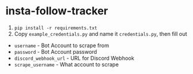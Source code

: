 # insta-follow-tracker

1. `pip install -r requirements.txt`
2. Copy `example_credentials.py` and name it `credentials.py`, then fill out 

- `username` - Bot Account to scrape from
- `password` - Bot Account password
- `discord_webhook_url` - URL for Discord Webhook
- `scrape_username` - What account to scrape
